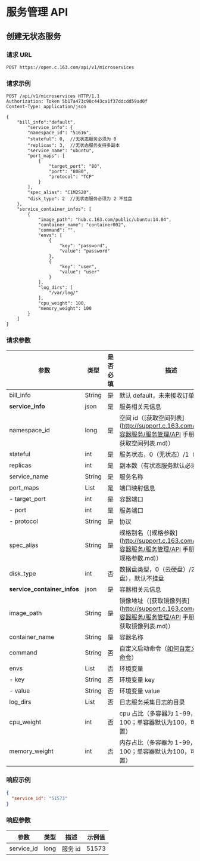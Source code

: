 # 服务管理 API

## 创建无状态服务

### 请求 URL

`POST https://open.c.163.com/api/v1/microservices`

### 请求示例

```http
POST /api/v1/microservices HTTP/1.1
Authorization: Token 5b17a473c90c443ca1f37ddcdd59ad0f
Content-Type: application/json

{
    "bill_info":"default",
        "service_info": {
        "namespace_id": "51616",
        "stateful": 0,  //无状态服务必须为 0 
        "replicas": 3,  //无状态服务支持多副本 
        "service_name": "ubuntu",
        "port_maps": [
            {
                "target_port": "80",
                "port": "8080",
                "protocol": "TCP"
            }
        ],
        "spec_alias": "C1M2S20",    
        "disk_type": 2  //无状态服务必须为 2 不挂盘
    },
    "service_container_infos": [
        {
            "image_path": "hub.c.163.com/public/ubuntu:14.04",
            "container_name": "container002",
            "command": "",
            "envs": [
                {
                    "key": "password",
                    "value": "password"
                },
                {
                    "key": "user",
                    "value": "user"
                }
            ],
            "log_dirs": [
                "/var/log/"
            ],
            "cpu_weight": 100,
            "memory_weight": 100                 
        }
    ]
}
```

### 请求参数

|             参数            |   类型  | 是否必填 |                                                                描述                                                                |              示例值               |
|-----------------------------|---------|----------|------------------------------------------------------------------------------------------------------------------------------------|-----------------------------------|
| bill_info                   | String  | 是       | 默认 default，未来接收订单号                                                                                                       | default                           |
| **service_info**            | json    | 是       | 服务相关元信息                                                                                                                     | 详见示例                          |
| namespace_id                | long    | 是       | 空间 id（[获取空间列表](http://support.c.163.com/md.html#!容器服务/服务管理/API 手册/服务 API/获取空间列表.md)）                     | 51616                             |
| stateful                    | int     | 是       | 服务状态，0（无状态）/1（有状态）                                                                                                  | 0                                 |
| replicas                    | int     | 是       | 副本数（有状态服务默认必须为 1）                                                                                                   | 3                                 |
| service_name                | String  | 是       | 服务名称                                                                                                                           | ubuntu                            |
| port_maps                   | List    | 是       | 端口映射信息                                                                                                                       | 详见示例                          |
| - target_port               | int     | 是       | 容器端口                                                                                                                           | 80                                |
| - port                      | int     | 是       | 服务端口                                                                                                                           | 8080                              |
| - protocol                  | String  | 是       | 协议                                                                                                                               | TCP                               |
| spec_alias                  | String  | 是       | 规格别名（[规格参数](http://support.c.163.com/md.html#!容器服务/服务管理/API 手册/服务 API/规格参数.md)）                          | C1M2S20                           |
| disk_type                   | int     | 否       | 数据盘类型，0（云硬盘）/2（不挂盘），默认不挂盘                                                                                    | 2                                 |
| **service_container_infos** | json    | 是       | 容器相关元信息                                                                                                                     | 详见示例                          |
| image_path                  | String  | 是       | 镜像地址（[获取镜像列表](http://support.c.163.com/md.html#!容器服务/服务管理/API 手册/服务 API/获取镜像列表.md)）                  | hub.c.163.com/public/ubuntu:14.04 |
| container_name              | String  | 是       | 容器名称                                                                                                                           | container002                      |
| command                     | String  | 否       | 自定义启动命令（[如何自定义服务启动命令](http://support.c.163.com/md.html#!容器服务/服务管理/使用指南/如何自定义服务启动命令.md)） |                                   |
| envs                        | List    | 否       | 环境变量                                                                                                                           |                                   |
| - key                       | String  | 否       | 环境变量 key                                                                                                                       | password                          |
| - value                     | String  | 否       | 环境变量 value                                                                                                                     | password                          |
| log_dirs                    | List    | 否       | 日志服务采集日志的目录                                                                                                             | ["/var/log/"]                     |
| cpu_weight                  | int     | 否       | cpu 占比（多容器为 1-99，总和为100；单容器默认为100，可以不设置）                                                                  | 100                               |
| memory_weight               | int     | 否       | 内存占比（多容器为 1-99，总和为100；单容器默认为100，可以不设置）                                                                  | 100                               |


### 响应示例

```json
{
  "service_id": "51573"
}
```

### 响应参数

|    参数    | 类型 |   描述  | 示例值 |
|------------|------|---------|--------|
| service_id | long | 服务 id |  51573 |




